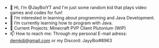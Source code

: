 - 👋 Hi, I’m @JayBoiYT and I'm just some random kid that plays video games and codes for fun! 
- 👀 I’m interested in learning about programming and Java Development.
- 🌱 I’m currently learning how to program with Java.
- 🚧 Current Projects: Minecraft PVP Client Plutonium (WIP)
- 📫 How to reach me: Through my personal E-mail adress: demkdi@gmail.com or my Discord: JayyBoi#8963

<!---
JayBoiYT/JayBoiYT is a ✨ special ✨ repository because its `README.md` (this file) appears on your GitHub profile.
You can click the Preview link to take a look at your changes.
--->
